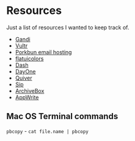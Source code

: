 # Resources

Just a list of resources I wanted to keep track of.

- [Gandi](https://www.gandi.net/)
- [Vultr](https://www.vultr.com/)
- [Porkbun email hosting](https://porkbun.com/products/email)
- [flatuicolors](https://flatuicolors.com/)
- [Dash](https://kapeli.com/dash)
- [DayOne](http://dayoneapp.com/)
- [Quiver](http://happenapps.com/#quiver)
- [Sip](http://sipapp.io/)
- [ArchiveBox](https://github.com/ArchiveBox/ArchiveBox)
- [AppWrite](https://github.com/appwrite/appwrite)

## Mac OS Terminal commands

``pbcopy`` - ``cat file.name | pbcopy``
